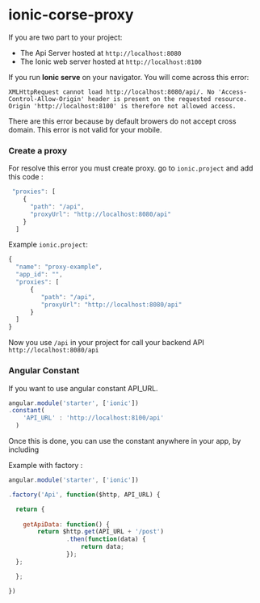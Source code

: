 # ionic-corse-proxy

If you are two part to your project:

* The Api Server hosted at `http://localhost:8080`
* The Ionic web server hosted at `http://localhost:8100`

If you run **Ionic serve** on your navigator. You will come across this error:

`XMLHttpRequest cannot load http://localhost:8080/api/. No 'Access-Control-Allow-Origin' header is present on the requested resource. Origin 'http://localhost:8100' is therefore not allowed access.`

There are this error because by default browers do not accept cross domain.
This error is not valid for your mobile.

### Create a proxy ###

For resolve this error you must create proxy. go to `ionic.project` and add this code :

```javascript
 "proxies": [
    {
      "path": "/api",
      "proxyUrl": "http://localhost:8080/api"
    }
  ]
```

Example `ionic.project`:

```javascript
{
  "name": "proxy-example",
  "app_id": "",
  "proxies": [
	  {
	     "path": "/api",
	     "proxyUrl": "http://localhost:8080/api"
      }
  ]
}
```

Now you use `/api` in your project for call your backend API `http://localhost:8080/api`


### Angular Constant ###

If you want to use angular constant API_URL.

```javascript
angular.module('starter', ['ionic'])
.constant(
	'API_URL' : 'http://localhost:8100/api'
  )
```
Once this is done, you can use the constant anywhere in your app, by including

Example with factory :

```javascript
angular.module('starter', ['ionic'])

.factory('Api', function($http, API_URL) {

  return {
  
    getApiData: function() {
    	return $http.get(API_URL + '/post')
      			.then(function(data) {
        			return data;
      			});
  };

  };

})

```